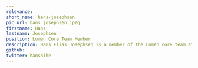 ```yaml
---
relevance:
short_name: hans-josephsen
pic_url: hans_josephsen.jpeg
firstname: Hans
lastname: Josephsen
position: Lumen Core Team Member
description: Hans Elias Josephsen is a member of the Lumen core team at Dockyard. He primarily works on the compiler front- and middleend. In his free time, he enjoys working on his own software projects and tinkering with electronics.
github:
twitter: hanshihe
---
```

